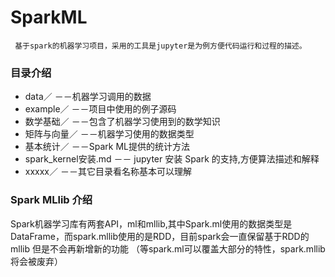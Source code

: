# SparkML

     基于spark的机器学习项目，采用的工具是jupyter是为例方便代码运行和过程的描述。
### 目录介绍
* data／  －－机器学习调用的数据
* example／  －－项目中使用的例子源码
* 数学基础／ －－包含了机器学习使用到的数学知识
* 矩阵与向量／ －－机器学习使用的数据类型
* 基本统计／ －－Spark ML提供的统计方法
* spark_kernel安装.md  －－ jupyter 安装 Spark 的支持,方便算法描述和解释
* xxxxx／ －－其它目录看名称基本可以理解

### Spark MLlib 介绍
  Spark机器学习库有两套API，ml和mllib,其中Spark.ml使用的数据类型是DataFrame，而spark.mllib使用的是RDD，目前spark会一直保留基于RDD的mllib 但是不会再新增新的功能 （等spark.ml可以覆盖大部分的特性，spark.mllib 将会被废弃）
    
